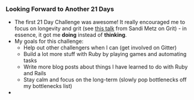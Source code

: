 ### Looking Forward to Another 21 Days

- The first 21 Day Challenge was awesome! It really encouraged me to focus on longevity and grit (see [this talk](https://www.youtube.com/watch?v=oF3oViELrZw) from Sandi Metz on Grit) - in essence, it got me **doing** instead of **thinking**.
- My goals for this challenge:
  - Help out other challengers when I can (get involved on Gitter)
  - Build a lot more stuff with Ruby by playing games and automating tasks
  - Write more blog posts about things I have learned to do with Ruby and Rails
  - Stay calm and focus on the long-term (slowly pop bottlenecks off my bottlenecks list)
- 
